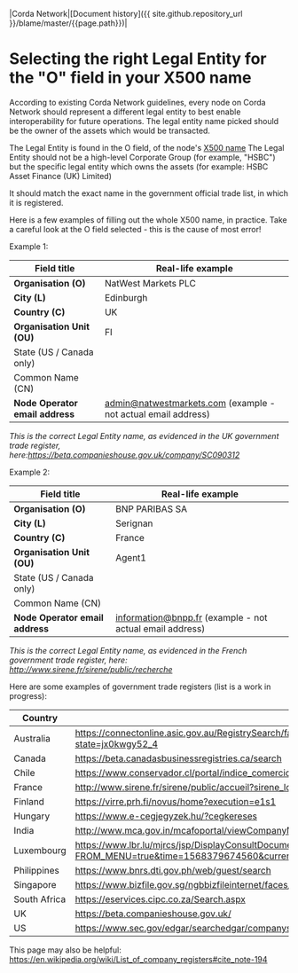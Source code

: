 |Corda Network|[Document history]({{ site.github.repository_url }}/blame/master/{{page.path}})|

Selecting the right Legal Entity for the "O" field in your X500 name
====================================================================

According to existing Corda Network guidelines, every node on Corda Network should represent a different legal entity to best enable interoperability for future operations. The legal entity name picked should be the owner of the assets which would be  transacted. 

The Legal Entity is found in the O field, of the node's [X500 name](https://corda.network/participation/distinguishedname.html) The Legal Entity should not be a high-level Corporate Group (for example, "HSBC") but the specific legal entity which owns the assets (for example: HSBC Asset Finance (UK) Limited) 

It should match the exact name in the government official trade list, in which it is registered.

Here is a few examples of filling out the whole X500 name, in practice. Take a careful look at the O field selected - this is the cause of most error!

Example 1:

| Field title | Real-life example |
|-----------------------------|---|
| **Organisation (O)**        | NatWest Markets PLC  |
| **City (L)**                | Edinburgh  |
| **Country (C)**             | UK  |
| **Organisation Unit (OU)**  | FI  |
| State (US / Canada only)    |   |
| Common Name (CN)            |   |
| **Node Operator email address** | admin@natwestmarkets.com (example - not actual email address)|

*This is the correct Legal Entity name, as evidenced in the UK government trade register, here:https://beta.companieshouse.gov.uk/company/SC090312*

Example 2:

| Field title | Real-life example |
|-----------------------------|---|
| **Organisation (O)**        | BNP PARIBAS SA  |
| **City (L)**                | Serignan  |
| **Country (C)**             | France  |
| **Organisation Unit (OU)**  | Agent1  |
| State (US / Canada only)    |   |
| Common Name (CN)            |   |
| **Node Operator email address** | information@bnpp.fr (example - not actual email address) |

 
*This is the correct Legal Entity name, as evidenced in the French government trade register, here: http://www.sirene.fr/sirene/public/recherche*


Here are some examples of government trade registers (list is a work in progress):

Country | Link 
--- | --- 
Australia | https://connectonline.asic.gov.au/RegistrySearch/faces/landing/SearchRegisters.jspx?_adf.ctrl-state=jx0kwgy52_4
Canada | https://beta.canadasbusinessregistries.ca/search
Chile | https://www.conservador.cl/portal/indice_comercio
France | http://www.sirene.fr/sirene/public/accueil?sirene_locale=en
Finland | https://virre.prh.fi/novus/home?execution=e1s1
Hungary | https://www.e-cegjegyzek.hu/?cegkereses
India | http://www.mca.gov.in/mcafoportal/viewCompanyMasterData.do
Luxembourg | https://www.lbr.lu/mjrcs/jsp/DisplayConsultDocumentsActionNotSecured.action?FROM_MENU=true&time=1568379674560&currentMenuLabel=menu.item.companyconsultation
Philippines | https://www.bnrs.dti.gov.ph/web/guest/search
Singapore | https://www.bizfile.gov.sg/ngbbizfileinternet/faces/oracle/webcenter/portalapp/pages/BizfileHomepage.jspx
South Africa | https://eservices.cipc.co.za/Search.aspx
UK | https://beta.companieshouse.gov.uk/
US | https://www.sec.gov/edgar/searchedgar/companysearch.html


This page may also be helpful: https://en.wikipedia.org/wiki/List_of_company_registers#cite_note-194
